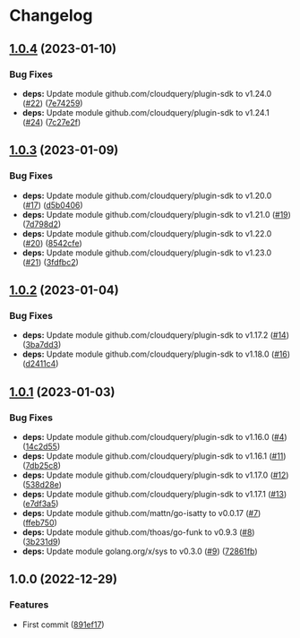 # Changelog

## [1.0.4](https://github.com/cloudquery/filetypes/compare/v1.0.3...v1.0.4) (2023-01-10)


### Bug Fixes

* **deps:** Update module github.com/cloudquery/plugin-sdk to v1.24.0 ([#22](https://github.com/cloudquery/filetypes/issues/22)) ([7e74259](https://github.com/cloudquery/filetypes/commit/7e742594c58ab34c85a9bdcd2a8e30fecb4cf0f0))
* **deps:** Update module github.com/cloudquery/plugin-sdk to v1.24.1 ([#24](https://github.com/cloudquery/filetypes/issues/24)) ([7c27e2f](https://github.com/cloudquery/filetypes/commit/7c27e2f809805dff4f17d5c2f7d24a75803c03dd))

## [1.0.3](https://github.com/cloudquery/filetypes/compare/v1.0.2...v1.0.3) (2023-01-09)


### Bug Fixes

* **deps:** Update module github.com/cloudquery/plugin-sdk to v1.20.0 ([#17](https://github.com/cloudquery/filetypes/issues/17)) ([d5b0406](https://github.com/cloudquery/filetypes/commit/d5b04068a0690b7590056e8a0a68d475184681f6))
* **deps:** Update module github.com/cloudquery/plugin-sdk to v1.21.0 ([#19](https://github.com/cloudquery/filetypes/issues/19)) ([7d798d2](https://github.com/cloudquery/filetypes/commit/7d798d2e9ade7aeb4b24b71057bc1a2beb4696f1))
* **deps:** Update module github.com/cloudquery/plugin-sdk to v1.22.0 ([#20](https://github.com/cloudquery/filetypes/issues/20)) ([8542cfe](https://github.com/cloudquery/filetypes/commit/8542cfe74596a7c300d9f603e459a1c01f44493a))
* **deps:** Update module github.com/cloudquery/plugin-sdk to v1.23.0 ([#21](https://github.com/cloudquery/filetypes/issues/21)) ([3fdfbc2](https://github.com/cloudquery/filetypes/commit/3fdfbc25a5955b0103e0723ad38e4441101fe1a5))

## [1.0.2](https://github.com/cloudquery/filetypes/compare/v1.0.1...v1.0.2) (2023-01-04)


### Bug Fixes

* **deps:** Update module github.com/cloudquery/plugin-sdk to v1.17.2 ([#14](https://github.com/cloudquery/filetypes/issues/14)) ([3ba7dd3](https://github.com/cloudquery/filetypes/commit/3ba7dd3314590ae65b1d63f591848e0b3f9a3e01))
* **deps:** Update module github.com/cloudquery/plugin-sdk to v1.18.0 ([#16](https://github.com/cloudquery/filetypes/issues/16)) ([d2411c4](https://github.com/cloudquery/filetypes/commit/d2411c4500a23b2e3f19d319ec9b472ea339da70))

## [1.0.1](https://github.com/cloudquery/filetypes/compare/v1.0.0...v1.0.1) (2023-01-03)


### Bug Fixes

* **deps:** Update module github.com/cloudquery/plugin-sdk to v1.16.0 ([#4](https://github.com/cloudquery/filetypes/issues/4)) ([14c2d55](https://github.com/cloudquery/filetypes/commit/14c2d5596dc0db81b1c368d2764c4d06563256f1))
* **deps:** Update module github.com/cloudquery/plugin-sdk to v1.16.1 ([#11](https://github.com/cloudquery/filetypes/issues/11)) ([7db25c8](https://github.com/cloudquery/filetypes/commit/7db25c87603918cefdc3cb6b2cc5f4ca967a4e9c))
* **deps:** Update module github.com/cloudquery/plugin-sdk to v1.17.0 ([#12](https://github.com/cloudquery/filetypes/issues/12)) ([538d28e](https://github.com/cloudquery/filetypes/commit/538d28eca1b39c8d85447924ff309ba87cba0e75))
* **deps:** Update module github.com/cloudquery/plugin-sdk to v1.17.1 ([#13](https://github.com/cloudquery/filetypes/issues/13)) ([e7df3a5](https://github.com/cloudquery/filetypes/commit/e7df3a547d4b90ee6d8b82bf17c2da7cfc36c013))
* **deps:** Update module github.com/mattn/go-isatty to v0.0.17 ([#7](https://github.com/cloudquery/filetypes/issues/7)) ([ffeb750](https://github.com/cloudquery/filetypes/commit/ffeb7506f3353468bf3496f13f86334ad0e53f8c))
* **deps:** Update module github.com/thoas/go-funk to v0.9.3 ([#8](https://github.com/cloudquery/filetypes/issues/8)) ([3b231d9](https://github.com/cloudquery/filetypes/commit/3b231d9da464d0f027690f6892c1e2a809c742fd))
* **deps:** Update module golang.org/x/sys to v0.3.0 ([#9](https://github.com/cloudquery/filetypes/issues/9)) ([72861fb](https://github.com/cloudquery/filetypes/commit/72861fb39c8595c5979350e8a08826bb03e024b2))

## 1.0.0 (2022-12-29)


### Features

* First commit ([891ef17](https://github.com/cloudquery/filetypes/commit/891ef17b0e562306255afb67b8852831cec96015))
